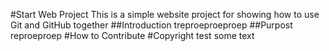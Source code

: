 #Start Web Project
This is a simple website project for
showing how to use Git and GitHub together
##Introduction
treproeproeproep
##Purpost
reproeproep
#How to Contribute
#Copyright
test some text
